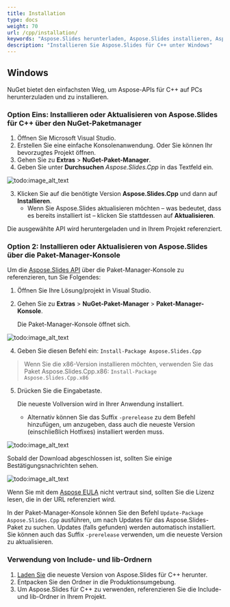 ```yaml
---
title: Installation
type: docs
weight: 70
url: /cpp/installation/
keywords: "Aspose.Slides herunterladen, Aspose.Slides installieren, Aspose.Slides Installation, Windows, C++"
description: "Installieren Sie Aspose.Slides für C++ unter Windows"
---
```


## **Windows**
NuGet bietet den einfachsten Weg, um Aspose-APIs für C++ auf PCs herunterzuladen und zu installieren. 

### **Option Eins: Installieren oder Aktualisieren von Aspose.Slides für C++ über den NuGet-Paketmanager**

1. Öffnen Sie Microsoft Visual Studio. 
2. Erstellen Sie eine einfache Konsolenanwendung. Oder Sie können Ihr bevorzugtes Projekt öffnen. 
3. Gehen Sie zu **Extras** > **NuGet-Paket-Manager**.
4. Geben Sie unter **Durchsuchen** *Aspose.Slides.Cpp* in das Textfeld ein. 

![todo:image_alt_text](installation_1.png)

3. Klicken Sie auf die benötigte Version **Aspose.Slides.Cpp** und dann auf **Installieren**. 
   * Wenn Sie Aspose.Slides aktualisieren möchten – was bedeutet, dass es bereits installiert ist – klicken Sie stattdessen auf **Aktualisieren**. 

Die ausgewählte API wird heruntergeladen und in Ihrem Projekt referenziert.

### **Option 2: Installieren oder Aktualisieren von Aspose.Slides über die Paket-Manager-Konsole**

Um die [Aspose.Slides API](https://www.nuget.org/packages/Aspose.Slides.Cpp/) über die Paket-Manager-Konsole zu referenzieren, tun Sie Folgendes:

1. Öffnen Sie Ihre Lösung/projekt in Visual Studio.

1. Gehen Sie zu **Extras** > **NuGet-Paket-Manager** > **Paket-Manager-Konsole**. 

   Die Paket-Manager-Konsole öffnet sich. 

![todo:image_alt_text](installation_2.png)

4. Geben Sie diesen Befehl ein: `Install-Package Aspose.Slides.Cpp` 
> Wenn Sie die x86-Version installieren möchten, verwenden Sie das Paket Aspose.Slides.Cpp.x86: `Install-Package Aspose.Slides.Cpp.x86`

5. Drücken Sie die Eingabetaste.

   Die neueste Vollversion wird in Ihrer Anwendung installiert. 

   * Alternativ können Sie das Suffix `-prerelease` zu dem Befehl hinzufügen, um anzugeben, dass auch die neueste Version (einschließlich Hotfixes) installiert werden muss.

![todo:image_alt_text](installation_3.png)

Sobald der Download abgeschlossen ist, sollten Sie einige Bestätigungsnachrichten sehen.  

![todo:image_alt_text](installation_4.png)

Wenn Sie mit dem [Aspose EULA](https://about.aspose.com/legal/eula) nicht vertraut sind, sollten Sie die Lizenz lesen, die in der URL referenziert wird. 

In der Paket-Manager-Konsole können Sie den Befehl `Update-Package Aspose.Slides.Cpp` ausführen, um nach Updates für das Aspose.Slides-Paket zu suchen. Updates (falls gefunden) werden automatisch installiert. Sie können auch das Suffix `-prerelease` verwenden, um die neueste Version zu aktualisieren.


### Verwendung von Include- und lib-Ordnern
1. [Laden Sie](https://downloads.aspose.com/slides/cpp) die neueste Version von Aspose.Slides für C++ herunter.
1. Entpacken Sie den Ordner in die Produktionsumgebung.
1. Um Aspose.Slides für C++ zu verwenden, referenzieren Sie die Include- und lib-Ordner in Ihrem Projekt.